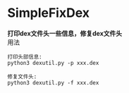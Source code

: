 # SimpleFixDex
**打印dex文件头一些信息，修复dex文件头**
<br>
用法
```
打印头部信息:
python3 dexutil.py -p xxx.dex

修复文件头:
python3 dexutil.py -f xxx.dex
```

